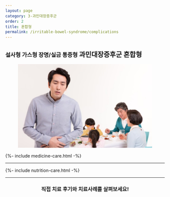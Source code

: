 ```yaml
---
layout: page
category: 3-과민대장증후군
order: 2
title: 혼합형
permalink: /irritable-bowel-syndrome/complications
---
```


<h2 class="content-heading">
  <small>설사형 가스형 장명/실금 통증형</small>
  <strong>과민대장증후군</strong> 혼합형
</h2>

<figure>
  <img src="/assets/20190617041610.jpg" alt="">
</figure>

{%- include medicine-care.html -%}

<hr>

{%- include nutrition-care.html -%}

<hr>

<h3 style="text-align:center">직접 <strong>치료 후기와 치료사례</strong>를 살펴보세요!</h3>
<figure>
  <img src="https://via.placeholder.com/1920x1080?text=Video Embed" alt="">
</figure>
